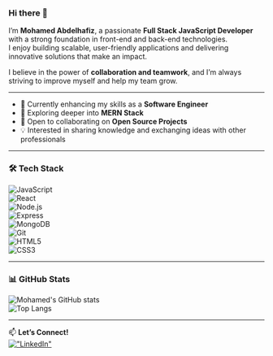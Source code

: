 ### Hi there 👋

I’m **Mohamed Abdelhafiz**, a passionate **Full Stack JavaScript Developer** with a strong foundation in front-end and back-end technologies.  
I enjoy building scalable, user-friendly applications and delivering innovative solutions that make an impact.  

I believe in the power of **collaboration and teamwork**, and I’m always striving to improve myself and help my team grow.  

---

- 🔭 Currently enhancing my skills as a **Software Engineer**  
- 🌱 Exploring deeper into **MERN Stack**  
- 👯 Open to collaborating on **Open Source Projects**  
- 💡 Interested in sharing knowledge and exchanging ideas with other professionals  

---

### 🛠 Tech Stack  
![JavaScript](https://img.shields.io/badge/JavaScript-F7DF1E?style=flat&logo=javascript&logoColor=black)  
![React](https://img.shields.io/badge/React-20232A?style=flat&logo=react&logoColor=61DAFB)  
![Node.js](https://img.shields.io/badge/Node.js-43853D?style=flat&logo=node.js&logoColor=white)  
![Express](https://img.shields.io/badge/Express.js-404D59?style=flat)  
![MongoDB](https://img.shields.io/badge/MongoDB-4EA94B?style=flat&logo=mongodb&logoColor=white)  
![Git](https://img.shields.io/badge/Git-F05032?style=flat&logo=git&logoColor=white)  
![HTML5](https://img.shields.io/badge/HTML5-E34F26?style=flat&logo=html5&logoColor=white)  
![CSS3](https://img.shields.io/badge/CSS3-1572B6?style=flat&logo=css3&logoColor=white)  

---

### 📊 GitHub Stats  
![Mohamed's GitHub stats](https://github-readme-stats.vercel.app/api?username=mohamed-abdelhafiz-dev&show_icons=true&theme=radical)  
![Top Langs](https://github-readme-stats.vercel.app/api/top-langs/?username=mohamed-abdelhafiz-dev&layout=compact&theme=radical)  

---

📫 **Let’s Connect!**  
[!["LinkedIn"](https://img.shields.io/badge/LinkedIn-blue?style=flat&logo=linkedin&labelColor=blue)](https://www.linkedin.com/in/mohamed-abdelhafiz-dev)  
